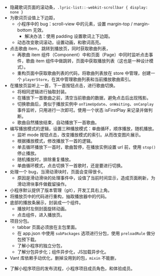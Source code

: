 * 隐藏歌词页面的滚动条，`.lyric-list::-webkit-scrollbar { display: none }`
* 为歌词页设值上下边距，
	- 小程序中的 bug：scroll-view 中的元素，设置 margin-top / margin-bottom 无效。
		- 解决办法：使用 padding 设置歌词上下边距。
	- 动态改变歌词滚动，设置动画，和歌词高亮。
* 点击歌曲 item，跳转到播放页，同时获取歌曲列表，
	- 再歌曲 item 组件（Component）中和页面（Page）中同时监听点击事件，歌曲 item 组件中做跳转，页面中获取播放列表（这也是一种设计模式）。
	- 重构页面中获取歌曲列表的代码，将歌曲列表放在 store 中管理，创建一个 `playerStore`，在其中管理歌曲列表和当前播放歌曲索引。
* 在播放页监听上一首，下一首按钮点击，进行歌曲切换。
	- 将相同逻辑进行抽取封装。
	- 在播放下一首歌曲之前，清空当前歌曲的数据，避免点击后出现残影。
	- 切换歌曲后，类似于播放实例中 `onTimeUpdate`、`onWaiting`、`onCanplay`事件监听，只用进行一次即可。使用一个状态 isFirstPlay 来记录并做判断。
	- 歌曲自然播放结束，自动播放下一首歌曲。
* 编写播放模式的逻辑，设置三种播放模式：单曲循环，顺序播放，随机播放。
	- 监听 mode 按钮点击，改变播放模式的索引。从而改变图片展示。
	- 根据播放模式，修改播放下一首的逻辑。
	- 单去循环播放下一首时，歌曲暂停，在播放实例设置 url 前，使用 `stop()` 停止播放。
	- 随机播放时，排除重复播放。
	- 单曲循环模式，点击切换下一首歌时，还是要进行切换。
* 处理一个 bug，当滑动滑块时，页面会变得很卡。
	- 原因是滑动滑块的处理事件中，设值了当前时间显示，造成页面刷新，为滑动滑块事件做截留操作。
* 小程序默认提供了版本管理（git），开发工具右上角。
* 将播放页中的代码进行重构，抽取播放器中的代码。
* 底部的播放条展示，封装成一个组件。
	- 播放时左侧封面旋转动画。
	- 点击组件，进入播放页。
* 项目分包。
	- tabbar 页面必须放在主包里面。
	- 在 app.json 中使用 `subPackages` 选项进行分包，使用 `preloadRule` 做分包预下载。
	- 了解小程序的独立分包，
	- 了解分包异步化；组件异步化，JS加载异步化。
* Vant 库依赖手动优化，删掉没用到的包，`mixin` 不能删，	
- 了解小程序项目的发布流程，小程序项目成员角色，和体验成员。

